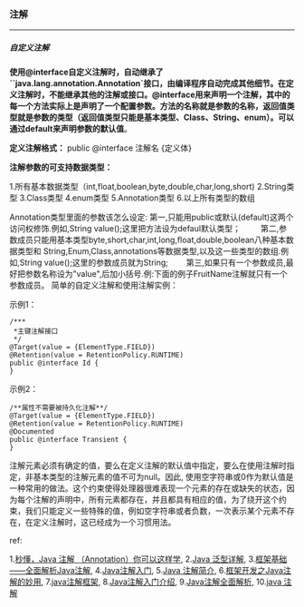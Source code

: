 ### 注解

***

##### 自定义注解

**使用@interface自定义注解时，自动继承了``java.lang.annotation.Annotation`接口，由编译程序自动完成其他细节。在定义注解时，不能继承其他的注解或接口。@interface用来声明一个注解，其中的每一个方法实际上是声明了一个配置参数。方法的名称就是参数的名称，返回值类型就是参数的类型（返回值类型只能是基本类型、Class、String、enum）。可以通过default来声明参数的默认值**。

**定义注解格式：**
public @interface 注解名 {定义体}

**注解参数的可支持数据类型：**

1.所有基本数据类型（int,float,boolean,byte,double,char,long,short)
2.String类型
3.Class类型
4.enum类型
5.Annotation类型
6.以上所有类型的数组

Annotation类型里面的参数该怎么设定: 
第一,只能用public或默认(default)这两个访问权修饰.例如,String value();这里把方法设为defaul默认类型；　 　
第二,参数成员只能用基本类型byte,short,char,int,long,float,double,boolean八种基本数据类型和 String,Enum,Class,annotations等数据类型,以及这一些类型的数组.例如,String value();这里的参数成员就为String;　　
第三,如果只有一个参数成员,最好把参数名称设为"value",后加小括号.例:下面的例子FruitName注解就只有一个参数成员。
简单的自定义注解和使用注解实例：

示例1：

```
/***
 *主键注解接口
 */
@Target(value = {ElementType.FIELD})
@Retention(value = RetentionPolicy.RUNTIME)
public @interface Id {
}
```

示例2：

```
/**属性不需要被持久化注解**/
@Target(value = {ElementType.FIELD})
@Retention(value = RetentionPolicy.RUNTIME)
@Documented
public @interface Transient {
}
```

注解元素必须有确定的值，要么在定义注解的默认值中指定，要么在使用注解时指定，非基本类型的注解元素的值不可为null。因此, 使用空字符串或0作为默认值是一种常用的做法。这个约束使得处理器很难表现一个元素的存在或缺失的状态，因为每个注解的声明中，所有元素都存在，并且都具有相应的值，为了绕开这个约束，我们只能定义一些特殊的值，例如空字符串或者负数，一次表示某个元素不存在，在定义注解时，这已经成为一个习惯用法。

ref:

1.[秒懂，Java 注解 （Annotation）你可以这样学](http://blog.csdn.net/briblue/article/details/73824058),   2.[Java 泛型详解](http://www.importnew.com/26387.html),   3.[框架基础——全面解析Java注解](http://www.cnblogs.com/Qian123/p/5256084.html),   4.[Java注解入门](http://www.cnblogs.com/linjiqin/p/4441691.html),   5.[Java 注解简介](http://www.cnblogs.com/xuningchuanblogs/p/7763225.html),   6.[框架开发之Java注解的妙用](http://www.importnew.com/23564.html),   7.[java注解框架](http://www.cnblogs.com/deman/p/5519901.html),   8.[Java注解入门介绍](http://blog.csdn.net/lb850747906/article/details/52145346),    9.[Java注解全面解析](http://www.cnblogs.com/longshiyVip/p/5189525.html),   10.[java 注解](http://www.cnblogs.com/xiaomoxian/p/5199601.html)